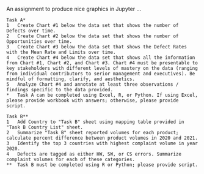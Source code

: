 An assignment to produce nice graphics in Jupyter ...				
	
	
	Task A*			
	1	Create Chart #1 below the data set that shows the number of Defects over time.		
	2	Create Chart #2 below the data set that shows the number of Opportunities over time.		
	3	Create Chart #3 below the data set that shows the Defect Rates with the Mean Rate and Limits over time.		
	4	Create Chart #4 below the data set that shows all the information from Chart #1, Chart #2, and Chart #3. Chart #4 must be presentable to key stakeholders with different levels of mastery on the data (ranging from individual contributors to serior management and executives). Be mindful of formatting, clarify, and aesthetics.		
	5	Analyze Chart #4 and annotate at least three observations / findings specific to the data provided.		
	*	Task A can be completed using Excel, R, or Python. If using Excel, please provide workbook with answers; otherwise, please provide script.
	
	Task B**			
	1	Add Country to "Task B" sheet using mapping table provided in "Task B Country List" sheet.		
	2	Summarize "Task B" sheet reported volumes for each product; calculate percent difference between product volumes in 2020 and 2021.		
	3	Identify the top 3 countries with highest complaint volume in year 2020.		
	4	Defects are tagged as either HW, SW, or CS errors. Summarize complaint volumes for each of these categories.		
	**	Task B must be completed using R or Python; please provide script.
